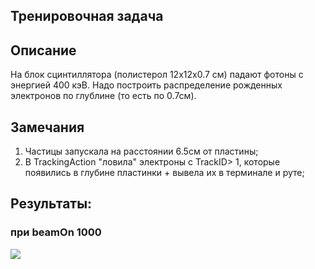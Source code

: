 Тренировочная задача
--------------------------  

## Описание

На блок сцинтиллятора (полистерол 12х12х0.7 см) падают фотоны с энергией 400 кэВ. Надо построить распределение рожденных электронов по глублине (то есть по 0.7см).

## Замечания

1. Частицы запускала на расстоянии 6.5см от пластины;
2. В TrackingAction "ловила" электроны с TrackID> 1, которые появились в глубине пластинки + вывела их в терминале и руте;

## Результаты:
### при beamOn 1000


![](//placehold.it/150x100)
